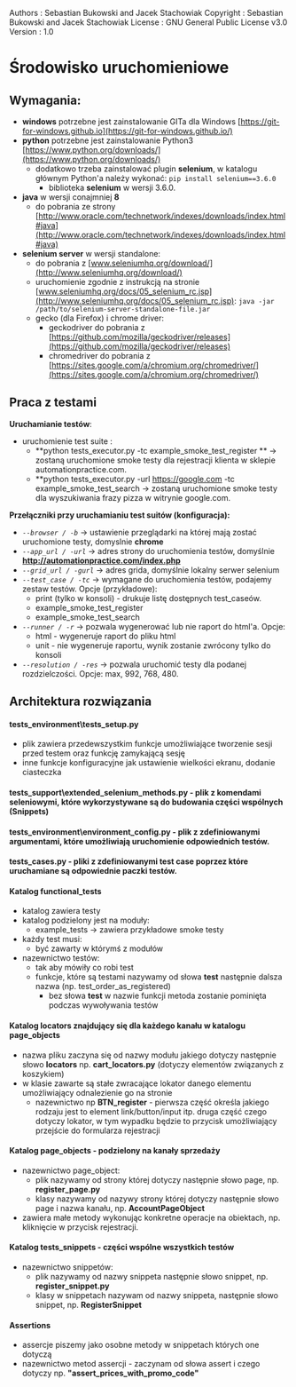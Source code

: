 Authors : Sebastian Bukowski and Jacek Stachowiak
Copyright : Sebastian Bukowski and Jacek Stachowiak
License : GNU General Public License v3.0
Version : 1.0

# **Środowisko uruchomieniowe**

## **Wymagania:**

* **windows** potrzebne jest zainstalowanie GITa dla Windows [https://git-for-windows.github.io](https://git-for-windows.github.io/)
* **python** potrzebne jest zainstalowanie Python3 [https://www.python.org/downloads/](https://www.python.org/downloads/)
    * dodatkowo trzeba zainstalować plugin **selenium**, w katalogu głównym Python'a należy wykonać: `pip install selenium==3.6.0`
        * biblioteka **selenium** w wersji 3.6.0.
* **java** w wersji conajmniej **8**
    * do pobrania ze strony [http://www.oracle.com/technetwork/indexes/downloads/index.html#java](http://www.oracle.com/technetwork/indexes/downloads/index.html#java)
* **selenium server** w wersji standalone:
    * do pobrania z [www.seleniumhq.org/download/](http://www.seleniumhq.org/download/)
    * uruchomienie zgodnie z instrukcją na stronie [www.seleniumhq.org/docs/05_selenium_rc.jsp](http://www.seleniumhq.org/docs/05_selenium_rc.jsp):
        `java -jar /path/to/selenium-server-standalone-file.jar`
    * gecko (dla Firefox) i chrome driver:
        * geckodriver do pobrania z [https://github.com/mozilla/geckodriver/releases](https://github.com/mozilla/geckodriver/releases)
        * chromedriver do pobrania z [https://sites.google.com/a/chromium.org/chromedriver/](https://sites.google.com/a/chromium.org/chromedriver/)

## **Praca z testami**

**Uruchamianie testów**:
* uruchomienie test suite :
    * **python tests_executor.py -tc example_smoke_test_register ** -> zostaną uruchomione smoke testy dla rejestracji klienta w sklepie automationpractice.com.
    * **python tests_executor.py -url https://google.com -tc example_smoke_test_search -> zostaną uruchomione smoke testy dla wyszukiwania frazy pizza w witrynie google.com.
    
**Przełączniki przy uruchamianiu test suitów (konfiguracja):**
* _`--browser / -b`_ -> ustawienie przeglądarki na której mają zostać uruchomione testy, domyslnie **chrome**
* _`--app_url / -url`_ -> adres strony do uruchomienia testów, domyślnie **http://automationpractice.com/index.php**
* _`--grid_url / -gurl`_ -> adres grida, domyślnie lokalny serwer selenium
* _`--test_case / -tc`_ -> wymagane do uruchomienia testów, podajemy zestaw testów. Opcje (przykładowe):
    * print (tylko w konsoli) - drukuje listę dostępnych test_caseów.
    * example_smoke_test_register
    * example_smoke_test_search
* _`--runner / -r`_ -> pozwala wygenerować lub nie raport do html'a. Opcje:
    * html - wygeneruje raport do pliku html
    * unit - nie wygeneruje raportu, wynik zostanie zwrócony tylko do konsoli
* _`--resolution / -res`_ -> pozwala uruchomić testy dla podanej rozdzielczości. Opcje: max, 992, 768, 480.
   
## **Architektura rozwiązania**

#### tests_environment\tests_setup.py
* plik zawiera przedewszystkim funkcje umożliwiające tworzenie sesji przed testem oraz funkcję zamykającą sesję
* inne funkcje konfiguracyjne jak ustawienie wielkości ekranu, dodanie ciasteczka

#### tests_support\extended_selenium_methods.py - plik z komendami seleniowymi, które wykorzystywane są do budowania części wspólnych (Snippets)

#### tests_environment\environment_config.py - plik z zdefiniowanymi argumentami, które umożliwiają uruchomienie odpowiednich testów.

#### tests_cases.py - pliki z zdefiniowanymi test case poprzez które uruchamiane są odpowiednie paczki testów.

#### Katalog **functional_tests**
* katalog zawiera testy 
* katalog podzielony jest na moduły:
    * example_tests -> zawiera przykładowe smoke testy
* każdy test musi:
    * być zawarty w którymś z modułów
* nazewnictwo testów:
    * tak aby mówiły co robi test
    * funkcje, które są testami nazywamy od słowa **test** następnie dalsza nazwa (np. test_order_as_registered)
        * bez słowa **test** w nazwie funkcji metoda zostanie pominięta podczas wywoływania testów 
    
#### Katalog **locators** znajdujący się dla każdego kanału w katalogu **page_objects**
* nazwa pliku zaczyna się od nazwy modułu jakiego dotyczy następnie słowo **locators** np. **cart_locators.py** (dotyczy elementów związanych z koszykiem)
* w klasie zawarte są stałe zwracające lokator danego elementu umożliwiający odnalezienie go na stronie
    * nazewnictwo np **BTN_register** - pierwsza część określa jakiego rodzaju jest to element link/button/input itp.
    druga część czego dotyczy lokator, w tym wypadku będzie to przycisk umożliwiający przejście do formularza rejestracji
    
#### Katalog **page_objects** - podzielony na kanały sprzedaży
* nazewnictwo page_object:
    * plik nazywamy od strony której dotyczy następnie słowo page, np. **register_page.py**
    * klasy nazywamy od nazywy strony której dotyczy następnie słowo page i nazwa kanału, np. **AccountPageObject**
* zawiera małe metody wykonując konkretne operacje na obiektach, np. kliknięcie w przycisk rejestracji.
    
#### Katalog **tests_snippets** - części wspólne wszystkich testów
* nazewnictwo snippetów:
    * plik nazywamy od nazwy snippeta następnie słowo snippet, np. **register_snippet.py**
    * klasy w snippetach nazywam od nazwy snippeta, następnie słowo snippet, np. **RegisterSnippet**
    
#### Assertions
* assercje piszemy jako osobne metody w snippetach których one dotyczą
* nazewnictwo metod assercji - zaczynam od słowa assert i czego dotyczy np. **"assert_prices_with_promo_code"**